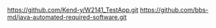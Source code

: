 https://github.com/Kend-y/W2141_TestApp.git
https://github.com/bbs-md/java-automated-required-software.git
